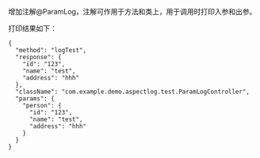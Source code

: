 增加注解@ParamLog，注解可作用于方法和类上，用于调用时打印入参和出参。

打印结果如下：
```
{
  "method": "logTest",
  "response": {
    "id": "123",
    "name": "test",
    "address": "hhh"
  },
  "className": "com.example.demo.aspectlog.test.ParamLogController",
  "params": {
    "person": {
      "id": "123",
      "name": "test",
      "address": "hhh"
    }
  }
}
```